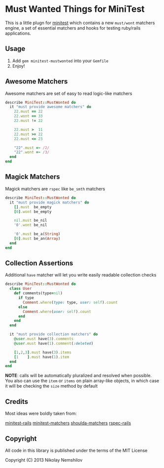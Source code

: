 # Must Wanted Things for MiniTest

This is a little plugn for [minitest](https://github.com/seattlerb/minitest)
which contains a new `must/wont` matchers engine, a set of essential matchers
and hooks for testing ruby/rails applications.

## Usage

1) Add `gem minitest-mustwonted` into your `Gemfile`
2) Enjoy!


## Awesome Matchers

Awesome matchers are set of easy to read logic-like matchers

```ruby
describe MiniTest::MustWonted do
  it "must provide awesome matchers" do
    22.must == 22
    22.wont == 33
    22.must != 22

    22.must >  11
    22.must >= 22
    22.must <= 23

    "22".must =~ /2/
    "22".wont =~ /3/
  end
end
```

## Magick Matchers

Magick matchers are `rspec` like `be_smth` matchers

```ruby
describe MiniTest::MustWonted do
  it "must provide magick matchers" do
    [].must  be_empty
    [0].wont be_empty

    nil.must be_nil
    '0'.wont be_nil

    '0'.must be_a(String)
    [0].must be_an(Array)
  end
end
```

## Collection Assertions

Additional `have` matcher will let you write easily readable collection checks

```ruby
describe MiniTest::MustWonted do
  class User
    def comments(type=nil)
      if type
        Comment.where(type: type, user: self).count
      else
        Comment.where(user: self).count
      end
    end
  end

  it "must provide collection matchers" do
    @user.must have(3).comments
    @user.must have(1).comment(:deleted)

    [1,2,3].must have(3).items
    [1    ].must have(1).item
  end
end
```

__NOTE__: calls will be automatically pluralized and resolved when possible. You
also can use the `item` or `items` on plain array-like objects, in which case it
will be checking the `size` method by default



## Credits

Most ideas were boldly taken from:

[minitest-rails](https://github.com/blowmage/minitest-rails)
[minitest-matchers](https://github.com/zenspider/minitest-matchers)
[shoulda-matchers](https://github.com/thoughtbot/shoulda-matchers)
[rspec-rails](https://github.com/rspec/rspec-rails)


## Copyright

All code in this library is published under the terms of the MIT License

Copyright (C) 2013 Nikolay Nemshilov
